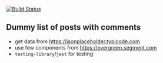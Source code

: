 [![Build Status](https://travis-ci.com/haskone/dummy_react_posts_app.svg?branch=master)](https://travis-ci.com/haskone/dummy_react_posts_app)

## Dummy list of posts with comments

- get data from https://jsonplaceholder.typicode.com
- use few components from https://evergreen.segment.com
- `testing-library`/`jest` for testing
